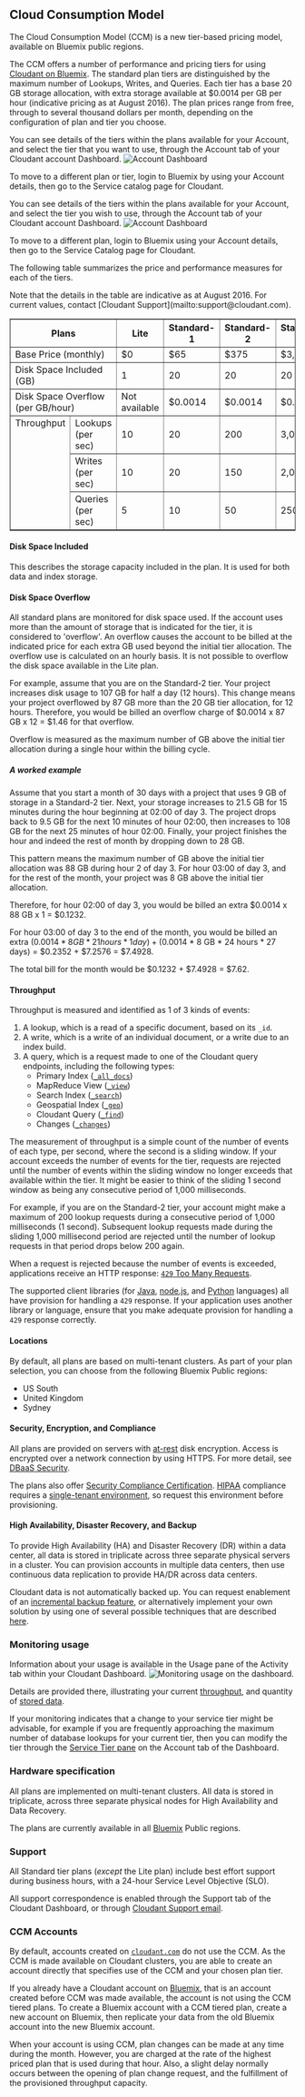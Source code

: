 ## Cloud Consumption Model

<aside role="complementary" aria-label="availability">The Cloud Consumption Model (CCM) is a new tier-based pricing model,
available on Bluemix public regions.</aside>

The CCM offers a number of performance and pricing tiers
for using [Cloudant on Bluemix](https://www.ng.bluemix.net/docs/#services/Cloudant/index.html#Cloudant).
The standard plan tiers are distinguished by the maximum number of Lookups,
Writes,
and Queries.
Each tier has a base 20 GB storage allocation,
with extra storage available
at $0.0014 per GB per hour (indicative pricing as at August 2016).
The plan prices range from free,
through to several thousand dollars per month,
depending on the configuration of plan and tier you choose.

<div id="servicetier"></div>

You can see details of the tiers within the plans available for your Account,
and select the tier that you want to use,
through the Account tab of your Cloudant account Dashboard.
![Account Dashboard](images/AccountsCCM01.png)

To move to a different plan or tier,
login to Bluemix by using your Account details,
then go to the Service catalog page for Cloudant.

<div id="servicetier"></div>

You can see details of the tiers within the plans available for your Account,
and select the tier you wish to use,
through the Account tab of your Cloudant account Dashboard.
![Account Dashboard](images/AccountsCCM01.png)

To move to a different plan,
login to Bluemix using your Account details,
then go to the Service Catalog page for Cloudant.

The following table summarizes the price and performance measures for each of the tiers.

<aside class="warning" role="complementary" aria-label="indicativetierpricing">Note that the details in the table are indicative as at August 2016.
For current values,
contact [Cloudant Support](mailto:support@cloudant.com).</aside>

<table border="1" summary="A table summarizing the available pricing and performance details for each of the available plans and tiers of service.">
<tr>
<th colspan="2" id="planCharacteristic">Plans</th>
<th id="litePlan">Lite</th>
<th id="starterPlan">Standard-1</th>
<th id="personalPlan">Standard-2</th>
<th id="professionalPlan">Standard-3</th>
<th id="enterprisePlan">Standard-4</th>
</tr>
<tr>
<td colspan="2" headers="planCharacteristic" id="basePrice">Base Price (monthly)</td>
<td headers="litePlan basePrice">$0</td>
<td headers="starterPlan basePrice">$65</td>
<td headers="personalPlan basePrice">$375</td>
<td headers="professionalPlan basePrice">$3,000</td>
<td headers="enterprisePlan basePrice">$16,000</td>
</tr>
<tr>
<td colspan="2" headers="planCharacteristic" id="diskSpace">Disk Space Included (GB)</td>
<td headers="litePlan diskSpace">1</td>
<td headers="starterPlan diskSpace">20</td>
<td headers="personalPlan diskSpace">20</td>
<td headers="professionalPlan diskSpace">20</td>
<td headers="enterprisePlan diskSpace">20</td>
</tr>
<tr>
<td colspan="2" headers="planCharacteristic" id="diskSpaceOverflow">Disk Space Overflow (per GB/hour)</td>
<td headers="litePlan diskSpaceOverflow">Not available</td>
<td headers="starterPlan diskSpaceOverflow">$0.0014</td>
<td headers="personalPlan diskSpaceOverflow">$0.0014</td>
<td headers="professionalPlan diskSpaceOverflow">$0.0014</td>
<td headers="enterprisePlan diskSpaceOverflow">$0.0014</td>
</tr>
<tr>
<td rowspan="3" valign="top" headers="planCharacteristic" id="throughputLabel">Throughput</td>
<td headers="planCharacteristic throughputLabel" id="lookups">Lookups (per sec)</td>
<td headers="litePlan throughputLabel lookups">10</td>
<td headers="starterPlan throughputLabel lookups">20</td>
<td headers="personalPlan throughputLabel lookups">200</td>
<td headers="professionalPlan throughputLabel lookups">3,000</td>
<td headers="enterprisePlan throughputLabel lookups">20,000</td>
</tr>
<tr>
<td headers="planCharacteristic throughputLabel" id="writes">Writes (per sec)</td>
<td headers="litePlan throughputLabel writes">10</td>
<td headers="starterPlan throughputLabel writes">20</td>
<td headers="personalPlan throughputLabel writes">150</td>
<td headers="professionalPlan throughputLabel writes">2,000</td>
<td headers="enterprisePlan throughputLabel writes">12,000</td>
</tr>
<tr>
<td headers="planCharacteristic throughputLabel" id="queries">Queries (per sec)</td>
<td headers="litePlan throughputLabel queries">5</td>
<td headers="starterPlan throughputLabel queries">10</td>
<td headers="personalPlan throughputLabel queries">50</td>
<td headers="professionalPlan throughputLabel queries">250</td>
<td headers="enterprisePlan throughputLabel queries">1,000</td>
</tr>
</table>

#### Disk Space Included

This describes the storage capacity included in the plan.
It is used for both data and index storage.

#### Disk Space Overflow

All standard plans are monitored for disk space used.
If the account uses more than the amount of storage that is indicated for the tier,
it is considered to 'overflow'.
An overflow causes the account to be billed at the indicated price for each extra GB used beyond the initial tier allocation.
The overflow use is calculated on an hourly basis.
It is not possible to overflow the disk space available in the Lite plan.

For example,
assume that you are on the Standard-2 tier.
Your project increases disk usage to 107 GB for half a day (12 hours).
This change means your project overflowed by 87 GB more than the 20 GB tier allocation,
for 12 hours.
Therefore,
you would be billed an overflow charge of $0.0014 x 87 GB x 12 = $1.46 for that overflow.

Overflow is measured as the maximum number of GB above the initial tier allocation during a single hour within the billing cycle.

##### A worked example

Assume that you start a month of 30 days with a project that uses 9 GB of storage in a Standard-2 tier.
Next,
your storage increases to 21.5 GB for 15 minutes during the hour beginning at 02:00 of day 3.
The project drops back to 9.5 GB for the next 10 minutes of hour 02:00,
then increases to 108 GB for the next 25 minutes of hour 02:00.
Finally,
your project finishes the hour and indeed the rest of month by dropping down to 28 GB.

This pattern means the maximum number of GB above the initial tier allocation was 88 GB during hour 2 of day 3.
For hour 03:00 of day 3,
and for the rest of the month,
your project was 8 GB above the initial tier allocation.

Therefore,
for hour 02:00 of day 3,
you would be billed an extra $0.0014 x 88 GB x 1 = $0.1232.

For hour 03:00 of day 3 to the end of the month,
you would be billed an extra ($0.0014 * 8 GB * 21 hours * 1 day) + ($0.0014 * 8 GB * 24 hours * 27 days) = $0.2352 + $7.2576 = $7.4928.

The total bill for the month would be $0.1232 + $7.4928 = $7.62.

#### Throughput

Throughput is measured and identified as 1 of 3 kinds of events:

1.	A lookup, which is a read of a specific document, based on its `_id`.
2.	A write, which is a write of an individual document, or a write due to an index build.
3.	A query, which is a request made to one of the Cloudant query endpoints, including the following types:
	-	Primary Index ([`_all_docs`](database.html#get-documents))
	-	MapReduce View ([`_view`](creating_views.html#using-views))
	-	Search Index ([`_search`](search.html#queries))
	-	Geospatial Index ([`_geo`](geo.html#querying-a-cloudant-geo-index))
	-	Cloudant Query ([`_find`](cloudant_query.html#finding-documents-using-an-index))
	-	Changes ([`_changes`](database.html#get-changes))

The measurement of throughput is a simple count of the number of events of each type,
per second,
where the second is a sliding window.
If your account exceeds the number of events for the tier,
requests are rejected until the number of events within the sliding window no longer exceeds that available within the tier.
It might be easier to think of the sliding 1 second window as being any consecutive period of 1,000 milliseconds.

For example,
if you are on the Standard-2 tier,
your account might make a maximum of 200 lookup requests during a consecutive period of 1,000 milliseconds (1 second).
Subsequent lookup requests made during the sliding 1,000 millisecond period are rejected until the number of lookup requests in that period drops below 200 again.

When a request is rejected because the number of events is exceeded,
applications receive an HTTP response: [`429` Too Many Requests](http.html#429).

The supported client libraries (for [Java](libraries.html#java), [node.js](libraries.html#node.js), and [Python](libraries.html#python) languages) all have provision for handling a `429` response.
If your application uses another library or language,
ensure that you make adequate provision for handling a `429` response correctly.

#### Locations

By default,
all plans are based on multi-tenant clusters.
As part of your plan selection,
you can choose from the following Bluemix Public regions:

-	US South
- United Kingdom
- Sydney

<!-- Alternatively,
a dedicated single-tenant environment can be provided in any SoftLayer data center,
for an additional $5000 per month, per data center (indicative as at August 2016).
-->

#### Security, Encryption, and Compliance

All plans are provided on servers with [at-rest](https://en.wikipedia.org/wiki/Data_at_rest) disk encryption.
Access is encrypted over a network connection by using HTTPS.
For more detail,
see [DBaaS Security](https://cloudant.com/product/cloudant-features/dbaas-security/).

The plans also offer [Security Compliance Certification](https://cloudant.com/product/cloudant-features/cloudant-compliance/).
[HIPAA](https://en.wikipedia.org/wiki/Health_Insurance_Portability_and_Accountability_Act) compliance requires a [single-tenant environment](ccm.html#locations),
so request this environment before provisioning.

#### High Availability, Disaster Recovery, and Backup

To provide High Availability (HA) and Disaster Recovery (DR) within a data center,
all data is stored in triplicate across three separate physical servers in a cluster.
You can provision accounts in multiple data centers,
then use continuous data replication to provide HA/DR across data centers.

Cloudant data is not automatically backed up.
You can request enablement of an [incremental backup feature](https://docs.cloudant.com/backup-guide.html),
or alternatively implement your own solution by using one of several possible techniques that are described [here](https://developer.ibm.com/clouddataservices/2016/03/22/simple-couchdb-and-cloudant-backup/).  

### Monitoring usage

Information about your usage is available in the Usage pane of the Activity tab within your Cloudant Dashboard.
![Monitoring usage on the dashboard](images/MonitoringCCM08.png).

Details are provided there,
illustrating your current [throughput](ccm.html#throughput),
and quantity of [stored data](ccm.html#disk-space-included).

If your monitoring indicates that a change to your service tier might be advisable,
for example if you are frequently approaching the maximum number of database lookups for your current tier,
then you can modify the tier through the [Service Tier pane](ccm.html#servicetier) on the Account tab of the Dashboard.

<!--
### Service Level Agreement

The Service Level Agreement (SLA) is 99.9% for Cloudant-hosted plans.
If your Cloudant account is hosted on [Bluemix](https://console.ng.bluemix.net/registration/),
your SLA is determined by your Bluemix account.
-->

### Hardware specification

All plans are implemented on multi-tenant clusters.
All data is stored in triplicate,
across three separate physical nodes for High Availability and Data Recovery.

The plans are currently available in all [Bluemix](https://console.ng.bluemix.net/registration/) Public regions.
<!--Availability in [`cloudant.com`](https://cloudant.com/) regions is subject to demand.

An isolated environment can be provided in a SoftLayer data center,
for an extra $5000 per month (indicative price, as at August 2016).-->

### Support

All Standard tier plans (_except_ the Lite plan) include best effort support during business hours,
with a 24-hour Service Level Objective (SLO).

<!--
Additionally,
Gold Support offering a one hour response time SLA for Severity 1 issues can be purchased for a supplementary $500 per month (indicative price, as at August 2016).

Severity 1 issues are defined as being where business-critical functionality is inoperable,
or a business-critical interface has failed.
The failure usually applies to a production environment,
and results in an inability to access services,
causing a critical impact on operations.
The failure condition requires an immediate solution.
-->

All support correspondence is enabled through the Support tab of the Cloudant Dashboard,
or through [Cloudant Support email](mailto:support@cloudant.com).

### CCM Accounts

By default,
accounts created on [`cloudant.com`](https://cloudant.com/) do not use the CCM.
As the CCM is made available on Cloudant clusters,
you are able to create an account directly that specifies use of the CCM and your chosen plan tier.

If you already have a Cloudant account on [Bluemix](https://console.ng.bluemix.net/registration/),
that is an account created before CCM was made available,
the account is not using the CCM tiered plans.
To create a Bluemix account with a CCM tiered plan,
create a new account on Bluemix,
then replicate your data from the old Bluemix account into the new Bluemix account.

When your account is using CCM,
plan changes can be made at any time during the month.
However,
you are charged at the rate of the highest priced plan that is used during that hour.
Also,
a slight delay normally occurs between the opening of plan change request,
and the fulfillment of the provisioned throughput capacity.
